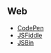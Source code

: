 ## Web

- [CodePen](https://codepen.io/)
- [JSFiddle](https://jsfiddle.net/)
- [JSBin](https://jsbin.com)
